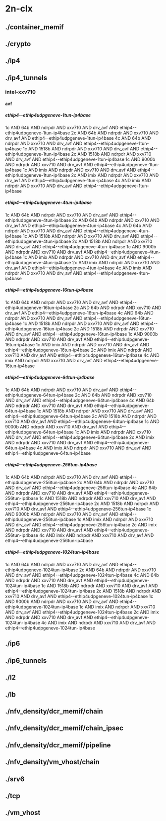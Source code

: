 # 2n-clx
## ./container_memif
## ./crypto
## ./ip4
## ./ip4_tunnels
### intel-xxv710
#### avf
##### ethip4--ethip4udpgeneve-1tun-ip4base
1c AND 64b AND ndrpdr AND xxv710 AND drv_avf AND ethip4--ethip4udpgeneve-1tun-ip4base
2c AND 64b AND ndrpdr AND xxv710 AND drv_avf AND ethip4--ethip4udpgeneve-1tun-ip4base
4c AND 64b AND ndrpdr AND xxv710 AND drv_avf AND ethip4--ethip4udpgeneve-1tun-ip4base
1c AND 1518b AND ndrpdr AND xxv710 AND drv_avf AND ethip4--ethip4udpgeneve-1tun-ip4base
2c AND 1518b AND ndrpdr AND xxv710 AND drv_avf AND ethip4--ethip4udpgeneve-1tun-ip4base
1c AND 9000b AND ndrpdr AND xxv710 AND drv_avf AND ethip4--ethip4udpgeneve-1tun-ip4base
1c AND imix AND ndrpdr AND xxv710 AND drv_avf AND ethip4--ethip4udpgeneve-1tun-ip4base
2c AND imix AND ndrpdr AND xxv710 AND drv_avf AND ethip4--ethip4udpgeneve-1tun-ip4base
4c AND imix AND ndrpdr AND xxv710 AND drv_avf AND ethip4--ethip4udpgeneve-1tun-ip4base
##### ethip4--ethip4udpgeneve-4tun-ip4base
1c AND 64b AND ndrpdr AND xxv710 AND drv_avf AND ethip4--ethip4udpgeneve-4tun-ip4base
2c AND 64b AND ndrpdr AND xxv710 AND drv_avf AND ethip4--ethip4udpgeneve-4tun-ip4base
4c AND 64b AND ndrpdr AND xxv710 AND drv_avf AND ethip4--ethip4udpgeneve-4tun-ip4base
1c AND 1518b AND ndrpdr AND xxv710 AND drv_avf AND ethip4--ethip4udpgeneve-4tun-ip4base
2c AND 1518b AND ndrpdr AND xxv710 AND drv_avf AND ethip4--ethip4udpgeneve-4tun-ip4base
1c AND 9000b AND ndrpdr AND xxv710 AND drv_avf AND ethip4--ethip4udpgeneve-4tun-ip4base
1c AND imix AND ndrpdr AND xxv710 AND drv_avf AND ethip4--ethip4udpgeneve-4tun-ip4base
2c AND imix AND ndrpdr AND xxv710 AND drv_avf AND ethip4--ethip4udpgeneve-4tun-ip4base
4c AND imix AND ndrpdr AND xxv710 AND drv_avf AND ethip4--ethip4udpgeneve-4tun-ip4base
##### ethip4--ethip4udpgeneve-16tun-ip4base
1c AND 64b AND ndrpdr AND xxv710 AND drv_avf AND ethip4--ethip4udpgeneve-16tun-ip4base
2c AND 64b AND ndrpdr AND xxv710 AND drv_avf AND ethip4--ethip4udpgeneve-16tun-ip4base
4c AND 64b AND ndrpdr AND xxv710 AND drv_avf AND ethip4--ethip4udpgeneve-16tun-ip4base
1c AND 1518b AND ndrpdr AND xxv710 AND drv_avf AND ethip4--ethip4udpgeneve-16tun-ip4base
2c AND 1518b AND ndrpdr AND xxv710 AND drv_avf AND ethip4--ethip4udpgeneve-16tun-ip4base
1c AND 9000b AND ndrpdr AND xxv710 AND drv_avf AND ethip4--ethip4udpgeneve-16tun-ip4base
1c AND imix AND ndrpdr AND xxv710 AND drv_avf AND ethip4--ethip4udpgeneve-16tun-ip4base
2c AND imix AND ndrpdr AND xxv710 AND drv_avf AND ethip4--ethip4udpgeneve-16tun-ip4base
4c AND imix AND ndrpdr AND xxv710 AND drv_avf AND ethip4--ethip4udpgeneve-16tun-ip4base
##### ethip4--ethip4udpgeneve-64tun-ip4base
1c AND 64b AND ndrpdr AND xxv710 AND drv_avf AND ethip4--ethip4udpgeneve-64tun-ip4base
2c AND 64b AND ndrpdr AND xxv710 AND drv_avf AND ethip4--ethip4udpgeneve-64tun-ip4base
4c AND 64b AND ndrpdr AND xxv710 AND drv_avf AND ethip4--ethip4udpgeneve-64tun-ip4base
1c AND 1518b AND ndrpdr AND xxv710 AND drv_avf AND ethip4--ethip4udpgeneve-64tun-ip4base
2c AND 1518b AND ndrpdr AND xxv710 AND drv_avf AND ethip4--ethip4udpgeneve-64tun-ip4base
1c AND 9000b AND ndrpdr AND xxv710 AND drv_avf AND ethip4--ethip4udpgeneve-64tun-ip4base
1c AND imix AND ndrpdr AND xxv710 AND drv_avf AND ethip4--ethip4udpgeneve-64tun-ip4base
2c AND imix AND ndrpdr AND xxv710 AND drv_avf AND ethip4--ethip4udpgeneve-64tun-ip4base
4c AND imix AND ndrpdr AND xxv710 AND drv_avf AND ethip4--ethip4udpgeneve-64tun-ip4base
##### ethip4--ethip4udpgeneve-256tun-ip4base
1c AND 64b AND ndrpdr AND xxv710 AND drv_avf AND ethip4--ethip4udpgeneve-256tun-ip4base
2c AND 64b AND ndrpdr AND xxv710 AND drv_avf AND ethip4--ethip4udpgeneve-256tun-ip4base
4c AND 64b AND ndrpdr AND xxv710 AND drv_avf AND ethip4--ethip4udpgeneve-256tun-ip4base
1c AND 1518b AND ndrpdr AND xxv710 AND drv_avf AND ethip4--ethip4udpgeneve-256tun-ip4base
2c AND 1518b AND ndrpdr AND xxv710 AND drv_avf AND ethip4--ethip4udpgeneve-256tun-ip4base
1c AND 9000b AND ndrpdr AND xxv710 AND drv_avf AND ethip4--ethip4udpgeneve-256tun-ip4base
1c AND imix AND ndrpdr AND xxv710 AND drv_avf AND ethip4--ethip4udpgeneve-256tun-ip4base
2c AND imix AND ndrpdr AND xxv710 AND drv_avf AND ethip4--ethip4udpgeneve-256tun-ip4base
4c AND imix AND ndrpdr AND xxv710 AND drv_avf AND ethip4--ethip4udpgeneve-256tun-ip4base
##### ethip4--ethip4udpgeneve-1024tun-ip4base
1c AND 64b AND ndrpdr AND xxv710 AND drv_avf AND ethip4--ethip4udpgeneve-1024tun-ip4base
2c AND 64b AND ndrpdr AND xxv710 AND drv_avf AND ethip4--ethip4udpgeneve-1024tun-ip4base
4c AND 64b AND ndrpdr AND xxv710 AND drv_avf AND ethip4--ethip4udpgeneve-1024tun-ip4base
1c AND 1518b AND ndrpdr AND xxv710 AND drv_avf AND ethip4--ethip4udpgeneve-1024tun-ip4base
2c AND 1518b AND ndrpdr AND xxv710 AND drv_avf AND ethip4--ethip4udpgeneve-1024tun-ip4base
1c AND 9000b AND ndrpdr AND xxv710 AND drv_avf AND ethip4--ethip4udpgeneve-1024tun-ip4base
1c AND imix AND ndrpdr AND xxv710 AND drv_avf AND ethip4--ethip4udpgeneve-1024tun-ip4base
2c AND imix AND ndrpdr AND xxv710 AND drv_avf AND ethip4--ethip4udpgeneve-1024tun-ip4base
4c AND imix AND ndrpdr AND xxv710 AND drv_avf AND ethip4--ethip4udpgeneve-1024tun-ip4base
## ./ip6
## ./ip6_tunnels
## ./l2
## ./lb
## ./nfv_density/dcr_memif/chain
## ./nfv_density/dcr_memif/chain_ipsec
## ./nfv_density/dcr_memif/pipeline
## ./nfv_density/vm_vhost/chain
## ./srv6
## ./tcp
## ./vm_vhost
